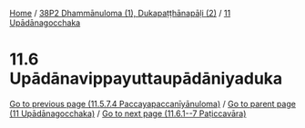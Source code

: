 
[Home](/) / [38P2 Dhammānuloma (1), Dukapaṭṭhānapāḷi (2)](../../38P2.md) / [11 Upādānagocchaka](../11.md)

# 11.6 Upādānavippayuttaupādāniyaduka


[Go to previous page (11.5.7.4 Paccayapaccanīyānuloma)](11.5/11.5.7/11.5.7.4.md) / [Go to parent page (11 Upādānagocchaka)](../11.md) / [Go to next page (11.6.1--7 Paṭiccavāra)](11.6/11.6.1--7.md)


